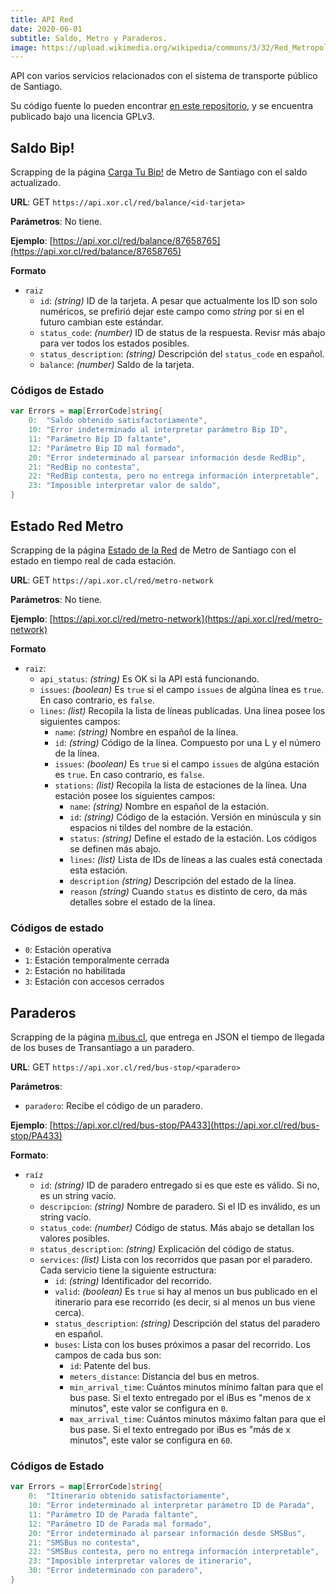 ```yaml
---
title: API Red
date: 2020-06-01
subtitle: Saldo, Metro y Paraderos.
image: https://upload.wikimedia.org/wikipedia/commons/3/32/Red_Metropolitana_de_Movilidad.png
---
```


API con varios servicios relacionados con el sistema de transporte público de Santiago.

Su código fuente lo pueden encontrar [en este repositorio](https://github.com/xorcl/api-red), y se encuentra publicado bajo una licencia GPLv3.

## Saldo Bip!

Scrapping de la página [Carga Tu Bip!](https://cargatubip.metro.cl/CargaTuBipV2/) de Metro de Santiago con el saldo actualizado.

**URL**: GET `https://api.xor.cl/red/balance/<id-tarjeta>`

**Parámetros**: No tiene.

**Ejemplo**: [https://api.xor.cl/red/balance/87658765](https://api.xor.cl/red/balance/87658765)

**Formato**
* `raiz`
    * `id`: _(string)_ ID de la tarjeta. A pesar que actualmente los ID son solo numéricos, se prefirió dejar este campo como _string_ por si en el futuro cambian este estándar.
    * `status_code`: _(number)_ ID de status de la respuesta. Revisr más abajo para ver todos los estados posibles.
    * `status_description`: _(string)_ Descripción del `status_code` en español.
    * `balance`: _(number)_ Saldo de la tarjeta.

### Códigos de Estado

```go
var Errors = map[ErrorCode]string{
	0:  "Saldo obtenido satisfactoriamente",
	10: "Error indeterminado al interpretar parámetro Bip ID",
	11: "Parámetro Bip ID faltante",
	12: "Parámetro Bip ID mal formado",
	20: "Error indeterminado al parsear información desde RedBip",
	21: "RedBip no contesta",
	22: "RedBip contesta, pero no entrega información interpretable",
	23: "Imposible interpretar valor de saldo",
}
```

## Estado Red Metro

Scrapping de la página [Estado de la Red]() de Metro de Santiago con el estado en tiempo real de cada estación.

**URL**: GET `https://api.xor.cl/red/metro-network`

**Parámetros**: No tiene.

**Ejemplo**: [https://api.xor.cl/red/metro-network](https://api.xor.cl/red/metro-network)

**Formato**

* `raiz`:
    * `api_status`: _(string)_ Es OK si la API está funcionando.
    * `issues`: _(boolean)_ Es `true` si el campo `issues` de algúna línea es `true`. En caso contrario, es `false`.
    * `lines`: _(list)_ Recopila la lista de líneas publicadas. Una línea posee los siguientes campos:
        * `name`: _(string)_ Nombre en español de la línea.
        * `id`: _(string)_ Código de la línea. Compuesto por una L y el número de la línea.
        * `issues`: _(boolean)_ Es `true` si el campo `issues` de algúna estación es `true`. En caso contrario, es `false`.
        * `stations`: _(list)_ Recopila la lista de estaciones de la línea. Una estación posee los siguientes campos:
            * `name`: _(string)_ Nombre en español de la estación.
            * `id`: _(string)_ Código de la estación. Versión en minúscula y sin espacios ni tildes del nombre de la estación.
            * `status`: _(string)_ Define el estado de la estación. Los códigos se definen más abajo.
            * `lines`: _(list)_ Lista de IDs de líneas a las cuales está conectada esta estación.
            * `description` _(string)_ Descripción del estado de la línea.
            * `reason` _(string)_ Cuando `status` es distinto de cero, da más detalles sobre el estado de la línea.

### Códigos de estado

* `0`: Estación operativa
* `1`: Estación temporalmente cerrada
* `2`: Estación no habilitada
* `3`: Estación con accesos cerrados


## Paraderos

Scrapping de la página [m.ibus.cl](http://m.ibus.cl), que entrega en JSON el tiempo de llegada de los buses de Transantiago a un paradero.

**URL**: GET `https://api.xor.cl/red/bus-stop/<paradero>`

**Parámetros**:

* `paradero`: Recibe el código de un paradero.

**Ejemplo**: [https://api.xor.cl/red/bus-stop/PA433](https://api.xor.cl/red/bus-stop/PA433)

**Formato**: 

* `raíz`
    * `id`: _(string)_ ID de paradero entregado si es que este es válido. Si no, es un string vacío.
    * `descripcion`: _(string)_ Nombre de paradero. Si el ID es inválido, es un string vacío.
    * `status_code`: _(number)_ Código de status. Más abajo se detallan los valores posibles.
    * `status_description`: _(string)_ Explicación del código de status.
    * `services`: _(list)_ Lista con los recorridos que pasan por el paradero. Cada servicio tiene la siguiente estructura:
        * `id`: _(string)_ Identificador del recorrido.
        * `valid`: _(boolean)_ Es `true` si hay al menos un bus publicado en el itinerario para ese recorrido (es decir, si al menos un bus viene cerca).
        * `status_description`: _(string)_ Descripción del status del paradero en español.
        * `buses`: Lista con los buses próximos a pasar del recorrido. Los campos de cada bus son:
            * `id`: Patente del bus.
            * `meters_distance`: Distancia del bus en metros. 
            * `min_arrival_time`: Cuántos minutos mínimo faltan para que el bus pase. Si el texto entregado por el iBus es "menos de x minutos", este valor se configura en `0`.
            * `max_arrival_time`: Cuántos minutos máximo faltan para que el bus pase. Si el texto entregado por iBus es "más de x minutos", este valor se configura en `60`.


### Códigos de Estado

```go
var Errors = map[ErrorCode]string{
	0:  "Itinerario obtenido satisfactoriamente",
	10: "Error indeterminado al interpretar parámetro ID de Parada",
	11: "Parámetro ID de Parada faltante",
	12: "Parámetro ID de Parada mal formado",
	20: "Error indeterminado al parsear información desde SMSBus",
	21: "SMSBus no contesta",
	22: "SMSBus contesta, pero no entrega información interpretable",
	23: "Imposible interpretar valores de itinerario",
	30: "Error indeterminado con paradero",
}
```